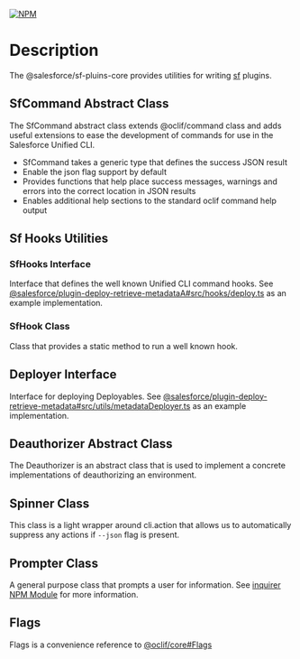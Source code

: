 [![NPM](https://img.shields.io/npm/v/@salesforce/sf-plugins-core.svg)](https://www.npmjs.com/package/@salesforce/sf-plugins-core)

# Description

The @salesforce/sf-pluins-core provides utilities for writing [sf](https://github.com/salesforcecli/cli) plugins.

## SfCommand Abstract Class

The SfCommand abstract class extends @oclif/command class and adds useful extensions to ease the development of commands for use in the Salesforce Unified CLI.

- SfCommand takes a generic type that defines the success JSON result
- Enable the json flag support by default
- Provides functions that help place success messages, warnings and errors into the correct location in JSON results
- Enables additional help sections to the standard oclif command help output

## Sf Hooks Utilities

### SfHooks Interface

Interface that defines the well known Unified CLI command hooks. See [@salesforce/plugin-deploy-retrieve-metadataA#src/hooks/deploy.ts](https://github.com/salesforcecli/plugin-deploy-retrieve-metadata/blob/main/src/hooks/deploy.ts) as an example implementation.

### SfHook Class

Class that provides a static method to run a well known hook.

## Deployer Interface

Interface for deploying Deployables. See [@salesforce/plugin-deploy-retrieve-metadata#src/utils/metadataDeployer.ts](https://github.com/salesforcecli/plugin-deploy-retrieve-metadata/blob/main/src/utils/metadataDeployer.ts) as an example implementation.

## Deauthorizer Abstract Class

The Deauthorizer is an abstract class that is used to implement a concrete implementations of deauthorizing an environment.

## Spinner Class

This class is a light wrapper around cli.action that allows us to automatically suppress any actions if `--json` flag is present.

## Prompter Class

A general purpose class that prompts a user for information. See [inquirer NPM Module](https://www.npmjs.com/package/inquirer) for more information.

## Flags

Flags is a convenience reference to [@oclif/core#Flags](https://github.com/oclif/core/blob/main/src/flags.ts)
